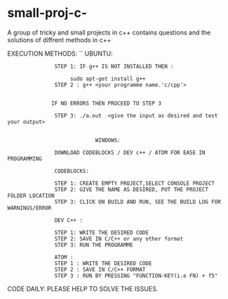 # small-proj-c-
A group of tricky and small projects in c++ contains questions and the solutions of diffrent methods in c++


EXECUTION METHODS: 
``
                                UBUNTU:
                          
                   STEP 1: IF g++ IS NOT INSTALLED THEN : 
                   
                        sudo apt-get install g++
                   STEP 2 : g++ <your programme name.'c/cpp'> 
                  
                  
                  IF NO ERRORS THEN PROCEED TO STEP 3
                  
                   STEP 3: ./a.out  <give the input as desired and test your output>
                   
                   
                                WINDOWS:
                                
                   DOWNLOAD CODEBLOCKS / DEV c++ / ATOM FOR EASE IN PROGRAMMING
                   
                   CODEBLOCKS: 
                   
                   STEP 1: CREATE EMPTY PROJECT,SELECT CONSOLE PROJECT
                   STEP 2: GIVE THE NAME AS DESIRED, PUT THE PROJECT FOLDER LOCATION
                   STEP 3: CLICK ON BUILD AND RUN, SEE THE BUILD LOG FOR WARNINGS/ERROR
                   
                   DEV C++ : 
                   
                   STEP 1: WRITE THE DESIRED CODE
                   STEP 2: SAVE IN C/C++ or any other format
                   STEP 3: RUN THE PROGRAMME
                   
                   ATOM : 
                   STEP 1 : WRITE THE DESIRED CODE
                   STEP 2 : SAVE IN C/C++ FORMAT
                   STEP 3 : RUN BY PRESSING "FUNCTION-KEY(i.e FN) + f5"
CODE DAILY:
PLEASE HELP TO SOLVE THE ISSUES.
